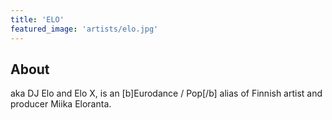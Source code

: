 ```yaml
---
title: 'ELO'
featured_image: 'artists/elo.jpg'
---
```


## About

aka DJ Elo and Elo X, is an [b]Eurodance / Pop[/b] alias of Finnish artist and producer Miika Eloranta.
